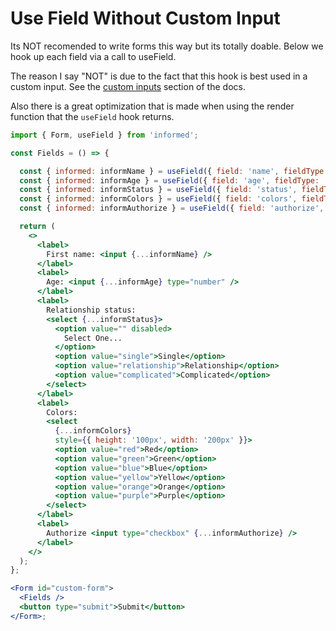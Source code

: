 # Use Field Without Custom Input

Its NOT recomended to write forms this way but its totally doable. Below we hook up each field 
via a call to useField. 

The reason I say "NOT" is due to the fact that this hook is best used in a custom input. See the [custom inputs](/?path=/story/custominputs--creating-custom-inputs) section of the docs.

Also there is a great optimization that is made when using the render function that the `useField` hook returns.

<!-- STORY -->

<!-- IDFK Strange issue where i need this commnet or code formatting is messed up -->

```jsx
import { Form, useField } from 'informed';

const Fields = () => {

  const { informed: informName } = useField({ field: 'name', fieldType: 'text' });
  const { informed: informAge } = useField({ field: 'age', fieldType: 'number' });
  const { informed: informStatus } = useField({ field: 'status', fieldType: 'select' });
  const { informed: informColors } = useField({ field: 'colors', fieldType: 'select', multiple: true });
  const { informed: informAuthorize } = useField({ field: 'authorize', fieldType: 'checkbox' });

  return (
    <>
      <label>
        First name: <input {...informName} />
      </label>
      <label>
        Age: <input {...informAge} type="number" />
      </label>
      <label>
        Relationship status:
        <select {...informStatus}>
          <option value="" disabled>
            Select One...
          </option>
          <option value="single">Single</option>
          <option value="relationship">Relationship</option>
          <option value="complicated">Complicated</option>
        </select>
      </label>
      <label>
        Colors:
        <select
          {...informColors}
          style={{ height: '100px', width: '200px' }}>
          <option value="red">Red</option>
          <option value="green">Green</option>
          <option value="blue">Blue</option>
          <option value="yellow">Yellow</option>
          <option value="orange">Orange</option>
          <option value="purple">Purple</option>
        </select>
      </label>
      <label>
        Authorize <input type="checkbox" {...informAuthorize} />
      </label>
    </>
  );
};

<Form id="custom-form">
  <Fields />
  <button type="submit">Submit</button>
</Form>;
```
